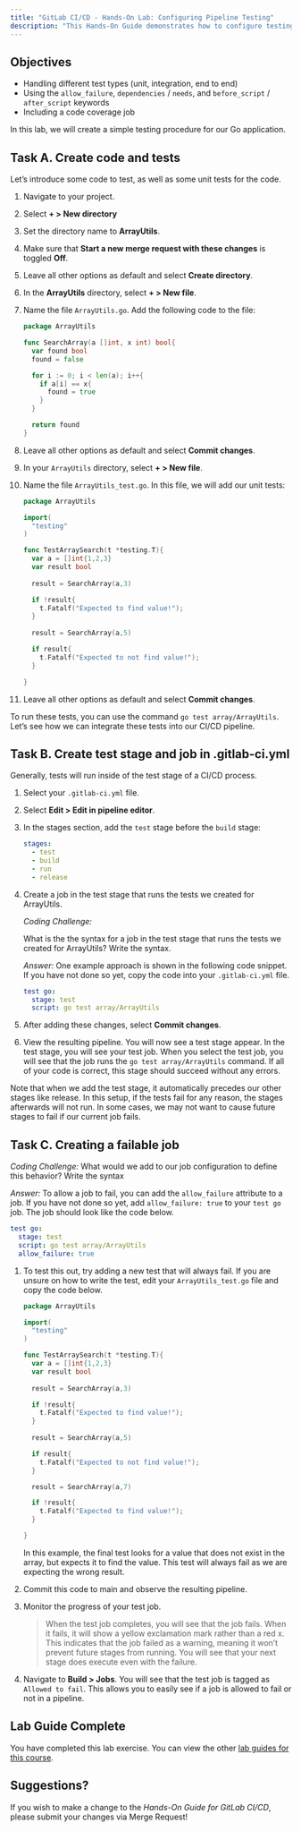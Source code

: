 ```yaml
---
title: "GitLab CI/CD - Hands-On Lab: Configuring Pipeline Testing"
description: "This Hands-On Guide demonstrates how to configure testing for a binary"
---
```

## Objectives

- Handling different test types (unit, integration, end to end)
- Using the `allow_failure`, `dependencies` / `needs`, and `before_script` / `after_script` keywords
- Including a code coverage job

In this lab, we will create a simple testing procedure for our Go application.

## Task A. Create code and tests

Let’s introduce some code to test, as well as some unit tests for the code.

1. Navigate to your project.

1. Select **+ > New directory**

1. Set the directory name to **ArrayUtils**.

1. Make sure that **Start a new merge request with these changes** is toggled **Off**.

1. Leave all other options as default and select **Create directory**.

1. In the **ArrayUtils** directory, select **+ > New file**.

1. Name the file `ArrayUtils.go`. Add the following code to the file:

    ```go
    package ArrayUtils

    func SearchArray(a []int, x int) bool{
      var found bool
      found = false

      for i := 0; i < len(a); i++{
        if a[i] == x{
          found = true
        }
      }

      return found
    }
    ```

1. Leave all other options as default and select **Commit changes**.

1. In your `ArrayUtils` directory, select **+ > New file**.

1. Name the file `ArrayUtils_test.go`. In this file, we will add our unit tests:

    ```go
    package ArrayUtils

    import(
      "testing"
    )

    func TestArraySearch(t *testing.T){
      var a = []int{1,2,3}
      var result bool 
      
      result = SearchArray(a,3)

      if !result{
        t.Fatalf("Expected to find value!");
      }
      
      result = SearchArray(a,5)

      if result{
        t.Fatalf("Expected to not find value!");
      }

    }
    ```

1. Leave all other options as default and select **Commit changes**.

To run these tests, you can use the command `go test array/ArrayUtils`. Let’s see how we can integrate these tests into our CI/CD pipeline.

## Task B. Create test stage and job in .gitlab-ci.yml

Generally, tests will run inside of the test stage of a CI/CD process.

1. Select your `.gitlab-ci.yml` file.

1. Select **Edit > Edit in pipeline editor**.

1. In the stages section, add the `test` stage before the `build` stage:

    ```yaml
    stages:
      - test
      - build
      - run
      - release
    ```

1. Create a job in the test stage that runs the tests we created for ArrayUtils.

    *Coding Challenge:*

    What is the the syntax for a job in the test stage that runs the tests we created for ArrayUtils? Write the syntax.

    *Answer:* One example approach is shown in the following code snippet. If you have not done so yet, copy the code into your `.gitlab-ci.yml` file.

    ```yaml
    test go:
      stage: test
      script: go test array/ArrayUtils
    ```

1. After adding these changes, select **Commit changes**.

1. View the resulting pipeline. You will now see a test stage appear. In the test stage, you will see your test job. When you select the test job, you will see that the job runs the `go test array/ArrayUtils` command. If all of your code is correct, this stage should succeed without any errors.

Note that when we add the test stage, it automatically precedes our other stages like release. In this setup, if the tests fail for any reason, the stages afterwards will not run. In some cases, we may not want to cause future stages to fail if our current job fails.

## Task C. Creating a failable job

*Coding Challenge:*
What would we add to our job configuration to define this behavior? Write the syntax

*Answer:* To allow a job to fail, you can add the `allow_failure` attribute to a job. If you have not done so yet, add `allow_failure: true` to your `test go` job. The job should look like the code below.

```yaml
test go:
  stage: test
  script: go test array/ArrayUtils
  allow_failure: true
```

1. To test this out, try adding a new test that will always fail. If you are unsure on how to write the test, edit your `ArrayUtils_test.go` file and copy the code below.

    ```go
    package ArrayUtils

    import(
      "testing"
    )

    func TestArraySearch(t *testing.T){
      var a = []int{1,2,3}
      var result bool 
      
      result = SearchArray(a,3)

      if !result{
        t.Fatalf("Expected to find value!");
      }
      
      result = SearchArray(a,5)

      if result{
        t.Fatalf("Expected to not find value!");
      }

      result = SearchArray(a,7)

      if !result{
        t.Fatalf("Expected to find value!");
      }

    }
    ```

    In this example, the final test looks for a value that does not exist in the array, but expects it to find the value. This test will always fail as we are expecting the wrong result.

1. Commit this code to main and observe the resulting pipeline.

1. Monitor the progress of your test job.

    > When the test job completes, you will see that the job fails. When it fails, it will show a yellow exclamation mark rather than a red x. This indicates that the job failed as a warning, meaning it won’t prevent future stages from running. You will see that your next stage does execute even with the failure.

1. Navigate to **Build > Jobs**. You will see that the test job is tagged as `Allowed to fail`. This allows you to easily see if a job is allowed to fail or not in a pipeline.

## Lab Guide Complete

You have completed this lab exercise. You can view the other [lab guides for this course](/handbook/customer-success/professional-services-engineering/education-services/ilt-labs/gitlabcicdhandson).

## Suggestions?

If you wish to make a change to the *Hands-On Guide for GitLab CI/CD*, please submit your changes via Merge Request!
